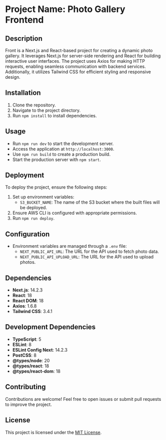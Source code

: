 # Project Name: Photo Gallery Frontend

## Description
Front is a Next.js and React-based project for creating a dynamic photo gallery. It leverages Next.js for server-side rendering and React for building interactive user interfaces. The project uses Axios for making HTTP requests, enabling seamless communication with backend services. Additionally, it utilizes Tailwind CSS for efficient styling and responsive design.

## Installation
1. Clone the repository.
2. Navigate to the project directory.
3. Run `npm install` to install dependencies.

## Usage
- Run `npm run dev` to start the development server.
- Access the application at `http://localhost:3000`.
- Use `npm run build` to create a production build.
- Start the production server with `npm start`.

## Deployment
To deploy the project, ensure the following steps:
1. Set up environment variables: 
   - `S3_BUCKET_NAME`: The name of the S3 bucket where the built files will be deployed.
2. Ensure AWS CLI is configured with appropriate permissions.
3. Run `npm run deploy`.

## Configuration
- Environment variables are managed through a `.env` file:
  - `NEXT_PUBLIC_API_URL`: The URL for the API used to fetch photo data.
  - `NEXT_PUBLIC_API_UPLOAD_URL`: The URL for the API used to upload photos.

## Dependencies
- **Next.js**: 14.2.3
- **React**: 18
- **React DOM**: 18
- **Axios**: 1.6.8
- **Tailwind CSS**: 3.4.1

## Development Dependencies
- **TypeScript**: 5
- **ESLint**: 8
- **ESLint Config Next**: 14.2.3
- **PostCSS**: 8
- **@types/node**: 20
- **@types/react**: 18
- **@types/react-dom**: 18

## Contributing
Contributions are welcome! Feel free to open issues or submit pull requests to improve the project.

## License
This project is licensed under the [MIT License](LICENSE).

